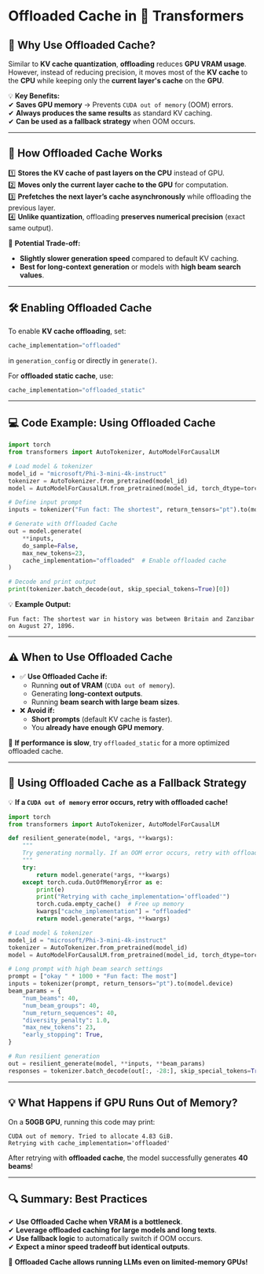 # **Offloaded Cache in 🤗 Transformers**  

## **📌 Why Use Offloaded Cache?**  
Similar to **KV cache quantization**, **offloading** reduces **GPU VRAM usage**. However, instead of reducing precision, it moves most of the **KV cache** to the **CPU** while keeping only the **current layer's cache** on the **GPU**.  

💡 **Key Benefits:**  
✔ **Saves GPU memory** → Prevents `CUDA out of memory` (OOM) errors.  
✔ **Always produces the same results** as standard KV caching.  
✔ **Can be used as a fallback strategy** when OOM occurs.  

---

## **🚀 How Offloaded Cache Works**  
1️⃣ **Stores the KV cache of past layers on the CPU** instead of GPU.  
2️⃣ **Moves only the current layer cache to the GPU** for computation.  
3️⃣ **Prefetches the next layer’s cache asynchronously** while offloading the previous layer.  
4️⃣ **Unlike quantization**, offloading **preserves numerical precision** (exact same output).  

📌 **Potential Trade-off:**  
- **Slightly slower generation speed** compared to default KV caching.  
- **Best for long-context generation** or models with **high beam search values**.  

---

## **🛠️ Enabling Offloaded Cache**
To enable **KV cache offloading**, set:  
```python
cache_implementation="offloaded"
```
in `generation_config` or directly in `generate()`.  

For **offloaded static cache**, use:  
```python
cache_implementation="offloaded_static"
```

---

## **💻 Code Example: Using Offloaded Cache**  
```python
import torch
from transformers import AutoTokenizer, AutoModelForCausalLM

# Load model & tokenizer
model_id = "microsoft/Phi-3-mini-4k-instruct"
tokenizer = AutoTokenizer.from_pretrained(model_id)
model = AutoModelForCausalLM.from_pretrained(model_id, torch_dtype=torch.float16).to("cuda:0")

# Define input prompt
inputs = tokenizer("Fun fact: The shortest", return_tensors="pt").to(model.device)

# Generate with Offloaded Cache
out = model.generate(
    **inputs,
    do_sample=False,
    max_new_tokens=23,
    cache_implementation="offloaded"  # Enable offloaded cache
)

# Decode and print output
print(tokenizer.batch_decode(out, skip_special_tokens=True)[0])
```
💡 **Example Output:**  
```
Fun fact: The shortest war in history was between Britain and Zanzibar on August 27, 1896.
```

---

## **⚠️ When to Use Offloaded Cache**
- ✅ **Use Offloaded Cache if:**  
  - Running **out of VRAM** (`CUDA out of memory`).  
  - Generating **long-context outputs**.  
  - Running **beam search with large beam sizes**.  
- ❌ **Avoid if:**  
  - **Short prompts** (default KV cache is faster).  
  - You **already have enough GPU memory**.  

📌 **If performance is slow**, try `offloaded_static` for a more optimized offloaded cache.  

---

## **🔄 Using Offloaded Cache as a Fallback Strategy**
💡 **If a `CUDA out of memory` error occurs, retry with offloaded cache!**  
```python
import torch
from transformers import AutoTokenizer, AutoModelForCausalLM

def resilient_generate(model, *args, **kwargs):
    """
    Try generating normally. If an OOM error occurs, retry with offloaded cache.
    """
    try:
        return model.generate(*args, **kwargs)
    except torch.cuda.OutOfMemoryError as e:
        print(e)
        print("Retrying with cache_implementation='offloaded'")
        torch.cuda.empty_cache()  # Free up memory
        kwargs["cache_implementation"] = "offloaded"
        return model.generate(*args, **kwargs)

# Load model & tokenizer
model_id = "microsoft/Phi-3-mini-4k-instruct"
tokenizer = AutoTokenizer.from_pretrained(model_id)
model = AutoModelForCausalLM.from_pretrained(model_id, torch_dtype=torch.float16).to("cuda:0")

# Long prompt with high beam search settings
prompt = ["okay " * 1000 + "Fun fact: The most"]
inputs = tokenizer(prompt, return_tensors="pt").to(model.device)
beam_params = {
    "num_beams": 40,
    "num_beam_groups": 40,
    "num_return_sequences": 40,
    "diversity_penalty": 1.0,
    "max_new_tokens": 23,
    "early_stopping": True,
}

# Run resilient generation
out = resilient_generate(model, **inputs, **beam_params)
responses = tokenizer.batch_decode(out[:, -28:], skip_special_tokens=True)
```
---

## **💡 What Happens if GPU Runs Out of Memory?**
On a **50GB GPU**, running this code may print:  
```
CUDA out of memory. Tried to allocate 4.83 GiB.
Retrying with cache_implementation='offloaded'
```
After retrying with **offloaded cache**, the model successfully generates **40 beams**!

---

## **🔍 Summary: Best Practices**
✔ **Use Offloaded Cache when VRAM is a bottleneck**.  
✔ **Leverage offloaded caching for large models and long texts**.  
✔ **Use fallback logic** to automatically switch if OOM occurs.  
✔ **Expect a minor speed tradeoff but identical outputs**.  

🚀 **Offloaded Cache allows running LLMs even on limited-memory GPUs!**
